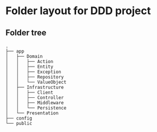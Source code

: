# Folder layout for DDD project

## Folder tree

```
.
├── app
│   ├── Domain
│   │   ├── Action
│   │   ├── Entity
│   │   ├── Exception
│   │   ├── Repository
│   │   └── ValueObject
│   ├── Infrastructure
│   │   ├── Client
│   │   ├── Controller
│   │   ├── Middleware
│   │   └── Persistence
│   └── Presentation
├── config
└── public
```
